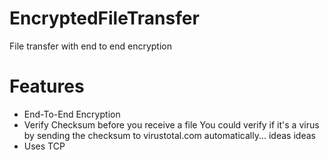 # EncryptedFileTransfer
File transfer with end to end encryption

# Features
- End-To-End Encryption
- Verify Checksum before you receive a file 
You could verify if it's a virus by sending the checksum to virustotal.com automatically... ideas ideas
- Uses TCP
